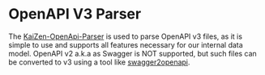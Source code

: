 # OpenAPI V3 Parser

The [KaiZen-OpenApi-Parser](https://github.com/RepreZen/KaiZen-OpenApi-Parser) is used to parse OpenAPI v3 files, as it is simple to use and supports all features necessary for our internal data model. OpenAPI v2 a.k.a as Swagger is NOT supported, but such files can be converted to v3 using a tool like [swagger2openapi](https://github.com/Mermade/oas-kit/blob/master/packages/swagger2openapi/README.md).
